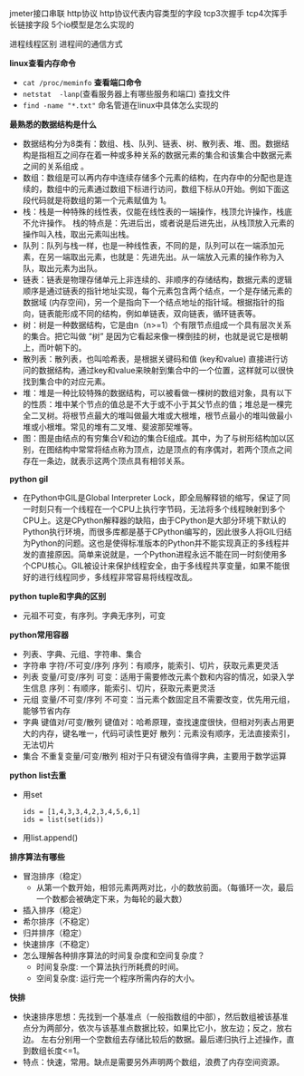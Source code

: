 jmeter接口串联
http协议
http协议代表内容类型的字段
tcp3次握手
tcp4次挥手
长链接字段
5个io模型是怎么实现的


进程线程区别
进程间的通信方式


**linux查看内存命令**
 - `cat /proc/meminfo`
**查看端口命令**
 - `netstat  -lanp`(查看服务器上有哪些服务和端口)
查找文件
 - `find -name "*.txt"`
命名管道在linux中具体怎么实现的

**最熟悉的数据结构是什么**
 - 数据结构分为8类有：数组、栈、队列、链表、树、散列表、堆、图。数据结构是指相互之间存在着一种或多种关系的数据元素的集合和该集合中数据元素之间的关系组成 。
 - 数组：数组是可以再内存中连续存储多个元素的结构，在内存中的分配也是连续的，数组中的元素通过数组下标进行访问，数组下标从0开始。例如下面这段代码就是将数组的第一个元素赋值为 1。
 - 栈：栈是一种特殊的线性表，仅能在线性表的一端操作，栈顶允许操作，栈底不允许操作。 栈的特点是：先进后出，或者说是后进先出，从栈顶放入元素的操作叫入栈，取出元素叫出栈。
 - 队列：队列与栈一样，也是一种线性表，不同的是，队列可以在一端添加元素，在另一端取出元素，也就是：先进先出。从一端放入元素的操作称为入队，取出元素为出队。 
 - 链表：链表是物理存储单元上非连续的、非顺序的存储结构，数据元素的逻辑顺序是通过链表的指针地址实现，每个元素包含两个结点，一个是存储元素的数据域 (内存空间)，另一个是指向下一个结点地址的指针域。根据指针的指向，链表能形成不同的结构，例如单链表，双向链表，循环链表等。 
 - 树：树是一种数据结构，它是由n（n>=1）个有限节点组成一个具有层次关系的集合。把它叫做 “树” 是因为它看起来像一棵倒挂的树，也就是说它是根朝上，而叶朝下的。
 - 散列表：散列表，也叫哈希表，是根据关键码和值 (key和value) 直接进行访问的数据结构，通过key和value来映射到集合中的一个位置，这样就可以很快找到集合中的对应元素。
 - 堆：堆是一种比较特殊的数据结构，可以被看做一棵树的数组对象，具有以下的性质：堆中某个节点的值总是不大于或不小于其父节点的值；堆总是一棵完全二叉树。将根节点最大的堆叫做最大堆或大根堆，根节点最小的堆叫做最小堆或小根堆。常见的堆有二叉堆、斐波那契堆等。
 - 图：图是由结点的有穷集合V和边的集合E组成。其中，为了与树形结构加以区别，在图结构中常常将结点称为顶点，边是顶点的有序偶对，若两个顶点之间存在一条边，就表示这两个顶点具有相邻关系。

**python gil**
 - 在Python中GIL是Global Interpreter Lock，即全局解释锁的缩写，保证了同一时刻只有一个线程在一个CPU上执行字节码，无法将多个线程映射到多个CPU上。这是CPython解释器的缺陷，由于CPython是大部分环境下默认的Python执行环境，而很多库都是基于CPython编写的，因此很多人将GIL归结为Python的问题。这也是使得标准版本的Python并不能实现真正的多线程并发的直接原因。简单来说就是，一个Python进程永远不能在同一时刻使用多个CPU核心。GIL被设计来保护线程安全，由于多线程共享变量，如果不能很好的进行线程同步，多线程非常容易将线程改乱。

**python tuple和字典的区别**
 - 元祖不可变，有序列。字典无序列，可变

**python常用容器**
 - 列表、字典、元组、字符串、集合
 - 字符串	字符/不可变/序列	序列：有顺序，能索引、切片，获取元素更灵活
 - 列表	变量/可变/序列	可变：适用于需要修改元素个数和内容的情况，如录入学生信息 序列：有顺序，能索引、切片，获取元素更灵活
 - 元组	变量/不可变/序列	不可变：当元素个数固定且不需要改变，优先用元组，能够节省内存
 - 字典	键值对/可变/散列	键值对：哈希原理，查找速度很快，但相对列表占用更大的内存，键名唯一，代码可读性更好 散列：元素没有顺序，无法直接索引，无法切片
 - 集合	不重复变量/可变/散列	相对于只有键没有值得字典，主要用于数学运算

**python list去重**
 - 用set
   ```
   ids = [1,4,3,3,4,2,3,4,5,6,1]
   ids = list(set(ids))
   ```
 - 用list.append()

 **排序算法有哪些**
  - 冒泡排序（稳定）
    - 从第一个数开始，相邻元素两两对比，小的数放前面。（每循环一次，最后一个数都会被确定下来，为每轮的最大数）
  - 插入排序（稳定）
  - 希尔排序（不稳定）
  - 归并排序（稳定）
  - 快速排序（不稳定）
  - 怎么理解各种排序算法的时间复杂度和空间复杂度？
    - 时间复杂度: 一个算法执行所耗费的时间。
    - 空间复杂度: 运行完一个程序所需内存的大小。

 **快排**
  - 快速排序思想：先找到一个基准点（一般指数组的中部），然后数组被该基准点分为两部分，依次与该基准点数据比较，如果比它小，放左边；反之，放右边。 左右分别用一个空数组去存储比较后的数据。最后递归执行上述操作，直到数组长度<=1。
  - 特点：快速，常用。缺点是需要另外声明两个数组，浪费了内存空间资源。


